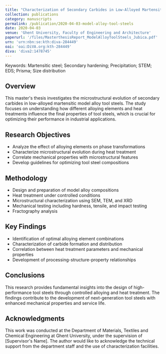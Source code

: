 ```yaml
---
title: "Characterization of Secondary Carbides in Low-Alloyed Martensitic Model Alloy Tool Steels"
collection: publications
category: manuscripts
permalink: /publication/2020-04-03-model-alloy-tool-steels
date: 2020-04-03
venue: 'Ghent University, Faculty of Engineering and Architecture'
paperurl: '/files/MasterthesisReport_ModelAlloyToolSteels_Jubica.pdf'
urn: 'urn:nbn:se:kth:diva-284449'
oai: 'oai:DiVA.org:kth-284449'
diva: 'diva2:1478745'
---
```


Keywords: Martensitic steel; Secondary hardening; Precipitation; STEM; EDS; Prisma; Size distribution

## Overview
This master's thesis investigates the microstructural evolution of secondary carbides in low-alloyed martensitic model alloy tool steels. The study focuses on understanding how different alloying elements and heat treatments influence the final properties of tool steels, which is crucial for optimizing their performance in industrial applications.

## Research Objectives
- Analyze the effect of alloying elements on phase transformations
- Characterize microstructural evolution during heat treatment
- Correlate mechanical properties with microstructural features
- Develop guidelines for optimizing tool steel compositions

## Methodology
- Design and preparation of model alloy compositions
- Heat treatment under controlled conditions
- Microstructural characterization using SEM, TEM, and XRD
- Mechanical testing including hardness, tensile, and impact testing
- Fractography analysis

## Key Findings
- Identification of optimal alloying element combinations
- Characterization of carbide formation and distribution
- Correlation between heat treatment parameters and mechanical properties
- Development of processing-structure-property relationships

## Conclusions
This research provides fundamental insights into the design of high-performance tool steels through controlled alloying and heat treatment. The findings contribute to the development of next-generation tool steels with enhanced mechanical properties and service life.

## Acknowledgments
This work was conducted at the Department of Materials, Textiles and Chemical Engineering at Ghent University, under the supervision of [Supervisor's Name]. The author would like to acknowledge the technical support from the department staff and the use of characterization facilities.